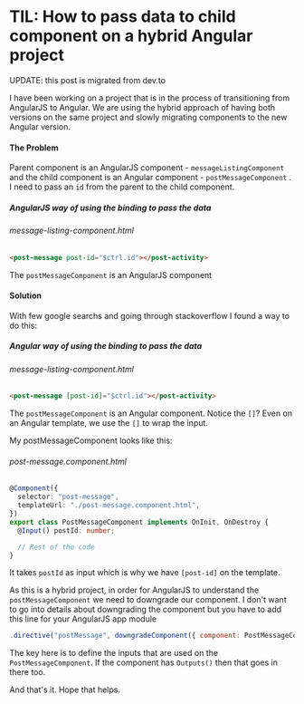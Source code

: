 # TIL: How to pass data to child component on a hybrid Angular project

UPDATE: this post is migrated from dev.to

I have been working on a project that is in the process of transitioning from AngularJS to Angular. We are using the hybrid approach of having both versions on the same project and slowly migrating components to the new Angular version.

#### The Problem

Parent component is an AngularJS component - `messageListingComponent` and the child component is an Angular component - `postMessageComponent` . I need to pass an `id` from the parent to the child component.

##### AngularJS way of using the binding to pass the data

###### message-listing-component.html

```html
<post-message post-id="$ctrl.id"></post-activity>
```

The `postMessageComponent` is an AngularJS component

#### Solution
With few google searchs and going through stackoverflow I found a way to do this:

##### Angular way of using the binding to pass the data

###### message-listing-component.html

```html
<post-message [post-id]="$ctrl.id"></post-activity>
```

The `postMessageComponent` is an Angular component. Notice the `[]`? Even on an Angular template, we use the `[]` to wrap the input.

My postMessageComponent looks like this:
###### post-message.component.html

```typescript
@Component({
  selector: "post-message",
  templateUrl: "./post-message.component.html",
})
export class PostMessageComponent implements OnInit, OnDestroy {
  @Input() postId: number;

  // Rest of the code
}
```

It takes `postId` as input which is why we have `[post-id]` on the template.

As this is a hybrid project, in order for AngularJS to understand the `postMessageComponent` we need to downgrade our component. I don't want to go into details about downgrading the component but you have to add this line for your AngularJS app module

```javascript
.directive("postMessage", downgradeComponent({ component: PostMessageComponent, inputs: ['postId'] } ))
```

The key here is to define the inputs that are used on the `PostMessageComponent`. If the component has `Outputs()` then that goes in there too.

And that's it. Hope that helps.
